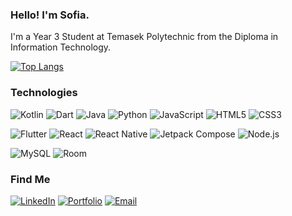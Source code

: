 ### Hello! I'm Sofia.
I'm a Year 3 Student at Temasek Polytechnic from the Diploma in Information Technology.

[![Top Langs](https://github-readme-stats.vercel.app/api/top-langs/?username=sofiaamihan&count_private=true&layout=donut&hide=jupyter%20notebook,dockerfile,c%23)](https://github.com/anuraghazra/github-readme-stats)

### Technologies
![Kotlin](https://img.shields.io/badge/Kotlin-0095D5?style=for-the-badge&logo=kotlin&logoColor=white)
![Dart](https://img.shields.io/badge/Dart-0175C2?style=for-the-badge&logo=dart&logoColor=white)
![Java](https://img.shields.io/badge/Java-007396?style=for-the-badge&logo=openjdk&logoColor=white)
![Python](https://img.shields.io/badge/Python-3776AB?style=for-the-badge&logo=python&logoColor=white)
![JavaScript](https://img.shields.io/badge/JavaScript-F7DF1E?style=for-the-badge&logo=javascript&logoColor=black)
![HTML5](https://img.shields.io/badge/HTML5-E34F26?style=for-the-badge&logo=html5&logoColor=white)
![CSS3](https://img.shields.io/badge/CSS3-1572B6?style=for-the-badge&logo=css3&logoColor=white)

![Flutter](https://img.shields.io/badge/Flutter-02569B?style=for-the-badge&logo=flutter&logoColor=white)
![React](https://img.shields.io/badge/React-20232A?style=for-the-badge&logo=react&logoColor=61DAFB)
![React Native](https://img.shields.io/badge/React%20Native-20232A?style=for-the-badge&logo=react&logoColor=61DAFB)
![Jetpack Compose](https://img.shields.io/badge/Jetpack%20Compose-4285F4?style=for-the-badge&logo=jetpackcompose&logoColor=white)
![Node.js](https://img.shields.io/badge/Node.js-339933?style=for-the-badge&logo=nodedotjs&logoColor=white)

![MySQL](https://img.shields.io/badge/MySQL-4479A1?style=for-the-badge&logo=mysql&logoColor=white)
![Room](https://img.shields.io/badge/Room-FF6F00?style=for-the-badge&logo=android&logoColor=white)

### Find Me
[![LinkedIn](https://img.shields.io/badge/LinkedIn-blue?style=for-the-badge&logo=linkedin&logoColor=white)](https://www.linkedin.com/in/sofia-amihan-molase-respeto-34604827b/)
[![Portfolio](https://img.shields.io/badge/Website-000?style=for-the-badge&logo=aboutdotme&logoColor=white)](https://YOURWEBSITE.com)
[![Email](https://img.shields.io/badge/Email-D14836?style=for-the-badge&logo=gmail&logoColor=white)](mailto:sofiaamihanmrespeto@gmail.com)
